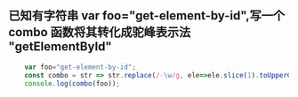 ## 已知有字符串 var foo="get-element-by-id",写一个 combo 函数将其转化成驼峰表示法 "getElementById"

```js
	var foo="get-element-by-id";
	const combo = str => str.replace(/-\w/g, ele=>ele.slice(1).toUpperCase());
	console.log(combo(foo));
```